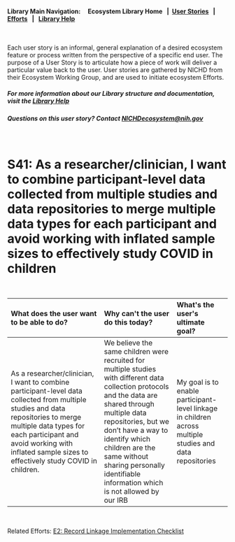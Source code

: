 #### Library Main Navigation: &nbsp; &nbsp;  <b> Ecosystem Library Home </b> &nbsp; | &nbsp;[User Stories](https://github.com/NIH-NICHD-Ecosystem/UserStories/blob/main/README.md) &nbsp; | &nbsp; [Efforts](https://github.com/NIH-NICHD-Ecosystem/Efforts/blob/main/README.md) &nbsp; | &nbsp; [Library Help](https://github.com/NIH-NICHD-Ecosystem/LibraryHelp/blob/main/README.md)

</br>

Each user story is an informal, general explanation of a desired ecosystem feature or process written from the perspective of a specific end user. The purpose of a User Story is to articulate how a piece of work will deliver a particular value back to the user. User stories are gathered by NICHD from their Ecosystem Working Group, and are used to initiate ecosystem Efforts. 

##### For more information about our Library structure and documentation, visit the [Library Help](https://github.com/NIH-NICHD-Ecosystem/LibraryHelp/blob/main/README.md) 
##### Questions on this user story? Contact [NICHDecosystem@nih.gov](mailto:NICHDecosystem@nih.gov?subject=Ecosystem_Library)
<br>

# S41: As a researcher/clinician, I want to combine participant-level data collected from multiple studies and data repositories to merge multiple data types for each participant and avoid working with inflated sample sizes to effectively study COVID in children  

<br>

| What does the user want to be able to do? | Why can't the user do this today? | What's the user's ultimate goal?
| :------------- | :------------ | :------------ |
| As a researcher/clinician, I want to combine participant-level data collected from multiple studies and data repositories to merge multiple data types for each participant and avoid working with inflated sample sizes to effectively study COVID in children.  | We believe the same children were recruited for multiple studies with different data collection protocols and the data are shared through multiple data repositories, but we don’t have a way to identify which children are the same without sharing personally identifiable information which is not allowed by our IRB | My goal is to enable participant-level linkage in children across multiple studies and data repositories


<br>

Related Efforts: [E2: Record Linkage Implementation Checklist](https://github.com/NIH-NICHD-Ecosystem/E2_Record-Linkage-Implementation-Checklist/blob/main/README.md)

<br>
